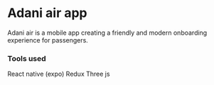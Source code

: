 # Adani air app
Adani air is a mobile app creating a friendly and modern onboarding experience for passengers.  

### Tools used  
React native  (expo)
Redux
Three js

